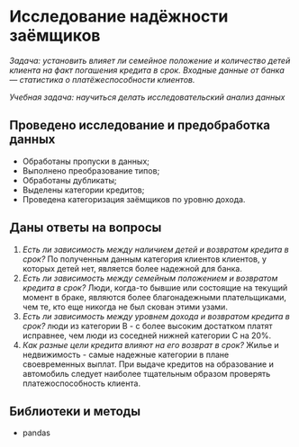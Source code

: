 # Исследование надёжности заёмщиков

*Задача: установить влияет ли семейное положение и количество детей клиента на факт погашения кредита в срок. 
Входные данные от банка — статистика о платёжеспособности клиентов.*

*Учебная задача: научиться делать исследовательский анализ данных*

## Проведено исследование и предобработка данных
- Обработаны пропуски в данных;
- Выполнено преобразование типов;
- Обработаны дубликаты;
- Выделены категории кредитов;
- Проведена категоризация заёмщиков по уровню дохода.

## Даны ответы на вопросы
1. *Есть ли зависимость между наличием детей и возвратом кредита в срок?* По полученным данным категория клиентов клиентов, у которых детей нет, является более надежной для банка.
2. *Есть ли зависимость между семейным положением и возвратом кредита в срок?* Люди, когда-то бывшие или состоящие на текущий момент в браке, являются более благонадежными плательщиками, чем те, кто еще никогда не был скован этими узами.
3. *Есть ли зависимость между уровнем дохода и возвратом кредита в срок?* люди из категории B - с более высоким достатком платят исправнее, чем люди из соседней нижней категории C на 20%.
4. *Как разные цели кредита влияют на его возврат в срок?* Жилье и недвижимость - самые надежные категории в плане своевременных выплат. При выдаче кредитов на образование и автомобиль следует наиболее тщательным образом проверять платежоспособность клиента.

## Библиотеки и методы
* pandas
